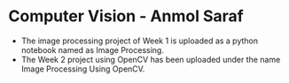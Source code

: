 # Computer Vision - Anmol Saraf

<ul>
  <li> The image processing project of Week 1 is uploaded as a python notebook named as <a>Image Processing.</a> </li>
  <li> The Week 2 project using OpenCV has been uploaded under the name <a>Image Processing Using OpenCV.</a></li>
